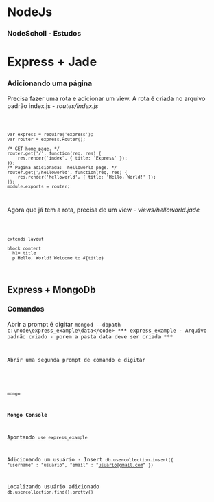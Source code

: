 # NodeJs
### NodeScholl - Estudos

# Express + Jade

### Adicionando uma página

Precisa fazer uma rota e adicionar um view. A rota é criada no arquivo padrão index.js - <i>routes/index.js</i>

<code>

    var express = require('express');
    var router = express.Router();

    /* GET home page. */
    router.get('/', function(req, res) {
        res.render('index', { title: 'Express' });
    });
    /* Pagina adicionada:  helloworld page. */
    router.get('/helloworld', function(req, res) {
        res.render('helloworld', { title: 'Hello, World!' });
    });
    module.exports = router;
</code>

Agora que já tem a rota, precisa de um view - <i>views/helloworld.jade</i>

<code>

    extends layout
    
    block content
      h1= title
      p Hello, World! Welcome to #{title}
</code>

## Express + MongoDb

### Comandos
<!-- C:\Program Files\MongoDB\Server\3.0\bin -->

Abrir a prompt é digitar
<code>mongod --dbpath c:\node\express_example\data\</code>
*** express_example - Arquivo padrão criado - porem a pasta data deve ser criada  ***

Abrir uma segunda prompt de comando e digitar
<!-- C:\MONGO\BIN\ -->
<code>mongo</code>

<strong>Mongo Console</strong>

Apontando 
<code>use express_example</code>

Adicionando um usuário - Insert
<code>db.usercollection.insert({ "username" : "usuario", "email" : "usuario@gmail.com" })</code>

Localizando usuário adicionado
<code>db.usercollection.find().pretty()</code>









